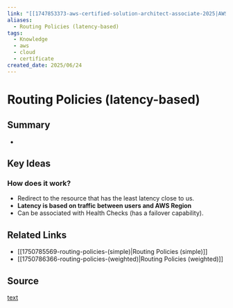 ```yaml
---
link: "[[1747853373-aws-certified-solution-architect-associate-2025|AWS Certified Solution Architect Associate 2025]]"
aliases:
  - Routing Policies (latency-based)
tags:
  - Knowledge
  - aws
  - cloud
  - certificate
created_date: 2025/06/24
---
```

# Routing Policies (latency-based)
## Summary
- 
## Key Ideas
### How does it work?
- Redirect to the resource that has the least latency close to us.
- **Latency is based on traffic between users and AWS Region**
- Can be associated with Health Checks (has a failover capability).
## Related Links
- [[1750785569-routing-policies-(simple)|Routing Policies (simple)]]
- [[1750786366-routing-policies-(weighted)|Routing Policies (weighted)]]
## Source
[text](url) 